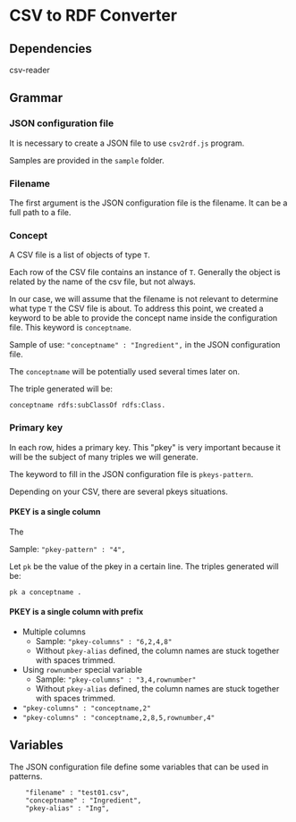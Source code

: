 # CSV to RDF Converter

## Dependencies

csv-reader

## Grammar

### JSON configuration file

It is necessary to create a JSON file to use ```csv2rdf.js``` program.

Samples are provided in the ```sample``` folder.

### Filename

The first argument is the JSON configuration file is the filename. It can be a full path to a file.

### Concept

A CSV file is a list of objects of type ```T```.

Each row of the CSV file contains an instance of ```T```. Generally the object is related by the name of the csv file, but not always.

In our case, we will assume that the filename is not relevant to determine what type ```T``` the CSV file is about. To address this point, we created a keyword to be able to provide the concept name inside the configuration file. This keyword is ```conceptname```.

Sample of use: ```"conceptname" : "Ingredient",``` in the JSON configuration file.

The ```conceptname``` will be potentially used several times later on.

The triple generated will be:
```
conceptname rdfs:subClassOf rdfs:Class.
```

### Primary key

In each row, hides a primary key. This "pkey" is very important because it will be the subject of many triples we will generate.

The keyword to fill in the JSON configuration file is ```pkeys-pattern```.

Depending on your CSV, there are several pkeys situations.

#### PKEY is a single column ####

The 

Sample: ``` "pkey-pattern" : "4", ```

Let ```pk``` be the value of the pkey in a certain line.  The triples generated will be:

```
pk a conceptname .
```

#### PKEY is a single column with prefix ####


  * Multiple columns
    * Sample: ``` "pkey-columns" : "6,2,4,8" ```
    * Without ```pkey-alias``` defined, the column names are stuck together  with spaces trimmed.
  * Using ```rownumber``` special variable
    * Sample: ``` "pkey-columns" : "3,4,rownumber" ```
    * Without ```pkey-alias``` defined, the column names are stuck together  with spaces trimmed.
  * ``` "pkey-columns" : "conceptname,2" ```
  * ``` "pkey-columns" : "conceptname,2,8,5,rownumber,4" ```
  
  
## Variables

The JSON configuration file define some variables that can be used in patterns.

```
    "filename" : "test01.csv",
    "conceptname" : "Ingredient",
    "pkey-alias" : "Ing",
```





